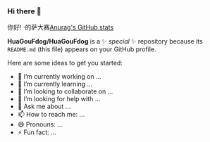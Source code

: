 ### Hi there 👋

你好!
·的萨大赛[Anurag's GitHub stats](https://github-readme-stats.vercel.app/api?username=HuaGouFdog&show_icons=true&theme=gruvbox)


**HuaGouFdog/HuaGouFdog** is a ✨ _special_ ✨ repository because its `README.md` (this file) appears on your GitHub profile.

Here are some ideas to get you started:

- 🔭 I’m currently working on ...
- 🌱 I’m currently learning ...
- 👯 I’m looking to collaborate on ...
- 🤔 I’m looking for help with ...
- 💬 Ask me about ...
- 📫 How to reach me: ...
- 😄 Pronouns: ...
- ⚡ Fun fact: ...
